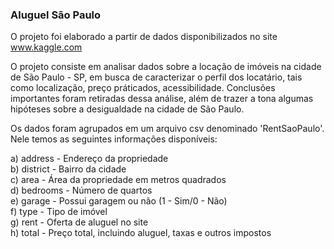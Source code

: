 ### Aluguel São Paulo
O projeto foi elaborado a partir de dados disponibilizados no site www.kaggle.com

O projeto consiste em analisar dados sobre a locação de imóveis na cidade de São Paulo - SP, em busca de caracterizar o perfil dos locatário, tais como localização, preço práticados, acessibilidade. Conclusões importantes foram retiradas dessa análise, além de trazer a tona algumas hipóteses sobre a desigualdade na cidade de São Paulo. 

Os dados foram agrupados em um arquivo csv denominado 'RentSaoPaulo'. Nele temos as seguintes informações disponíveis:

a) address - Endereço da propriedade<br>
b) district - Bairro da cidade<br>
c) area - Área da propriedade em metros quadrados<br>
d) bedrooms - Número de quartos<br>
e) garage - Possui garagem ou não (1 - Sim/0 - Não)<br>
f) type - Tipo de imóvel<br>
g) rent - Oferta de aluguel no site<br>
h) total - Preço total, incluindo aluguel, taxas e outros impostos<br>
